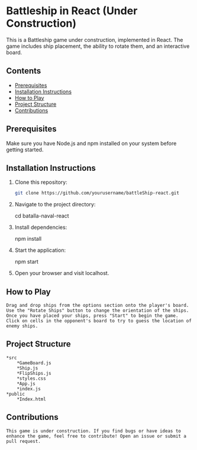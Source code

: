 # Battleship in React (Under Construction)

This is a Battleship game under construction, implemented in React. The game includes ship placement, the ability to rotate them, and an interactive board.

## Contents

- [Prerequisites](#prerequisites)
- [Installation Instructions](#installation-instructions)
- [How to Play](#how-to-play)
- [Project Structure](#project-structure)
- [Contributions](#contributions)

## Prerequisites

Make sure you have Node.js and npm installed on your system before getting started.

## Installation Instructions

1. Clone this repository:

   ```bash
   git clone https://github.com/yourusername/battleShip-react.git

2. Navigate to the project directory:

    cd batalla-naval-react

3. Install dependencies:

    npm install

4. Start the application:

    npm start

5. Open your browser and visit localhost.

## How to Play

    Drag and drop ships from the options section onto the player's board. Use the "Rotate Ships" button to change the orientation of the ships. Once you have placed your ships, press "Start" to begin the game. Click on cells in the opponent's board to try to guess the location of enemy ships.

## Project Structure
    *src
        *GameBoard.js
        *Ship.js
        *FlipShips.js
        *styles.css
        *App.js
        *index.js
    *public
        *Index.html

## Contributions

    This game is under construction. If you find bugs or have ideas to enhance the game, feel free to contribute! Open an issue or submit a pull request.
